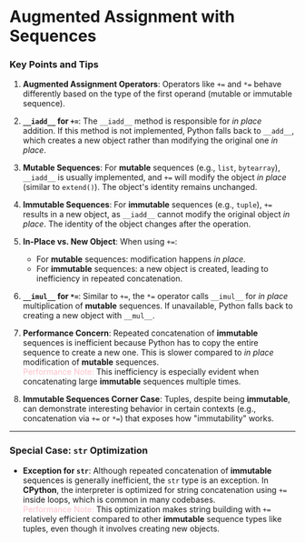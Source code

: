 # Augmented Assignment with Sequences

### Key Points and Tips

1. **Augmented Assignment Operators**: Operators like `+=` and `*=` behave differently based on the type of the first operand (mutable or immutable sequence).

2. **`__iadd__` for `+=`**: The `__iadd__` method is responsible for *in place* addition. If this method is not implemented, Python falls back to `__add__`, which creates a new object rather than modifying the original one *in place*.

3. **Mutable Sequences**: For **mutable** sequences (e.g., `list`, `bytearray`), `__iadd__` is usually implemented, and `+=` will modify the object *in place* (similar to `extend()`). The object's identity remains unchanged.

4. **Immutable Sequences**: For **immutable** sequences (e.g., `tuple`), `+=` results in a new object, as `__iadd__` cannot modify the original object *in place*. The identity of the object changes after the operation.

5. **In-Place vs. New Object**: When using `+=`:
   - For **mutable** sequences: modification happens *in place*.
   - For **immutable** sequences: a new object is created, leading to inefficiency in repeated concatenation.

6. **`__imul__` for `*=`**: Similar to `+=`, the `*=` operator calls `__imul__` for *in place* multiplication of **mutable** sequences. If unavailable, Python falls back to creating a new object with `__mul__`.

7. **Performance Concern**: Repeated concatenation of **immutable** sequences is inefficient because Python has to copy the entire sequence to create a new one. This is slower compared to *in place* modification of **mutable** sequences.  
   <span style="color:pink">Performance Note:</span> This inefficiency is especially evident when concatenating large **immutable** sequences multiple times.

8. **Immutable Sequences Corner Case**: Tuples, despite being **immutable**, can demonstrate interesting behavior in certain contexts (e.g., concatenation via `+=` or `*=`) that exposes how "immutability" works.

---

### Special Case: `str` Optimization

- **Exception for `str`**: Although repeated concatenation of **immutable** sequences is generally inefficient, the `str` type is an exception. In **CPython**, the interpreter is optimized for string concatenation using `+=` inside loops, which is common in many codebases.  
   <span style="color:pink">Performance Note:</span> This optimization makes string building with `+=` relatively efficient compared to other **immutable** sequence types like tuples, even though it involves creating new objects.
